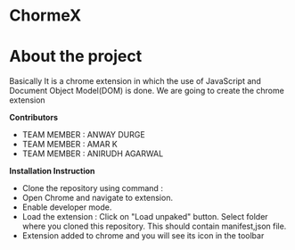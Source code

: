# ChormeX

# About the project
Basically It is a chrome extension in which the use of JavaScript and Document Object Model(DOM) is done. We are going to create the chrome extension
                        

**Contributors**                       
  - TEAM MEMBER : ANWAY DURGE
  - TEAM MEMBER : AMAR K         
  - TEAM MEMBER : ANIRUDH AGARWAL

**Installation Instruction**          
  -  Clone the repository using command :                
  -  Open Chrome and navigate to extension.
  -  Enable developer mode.
  -  Load the extension : Click on "Load unpaked" button. Select folder where you cloned this repository. This should contain manifest,json file.          
  -  Extension added to chrome and you will see its icon in the toolbar
